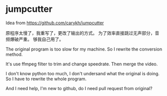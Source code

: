 # jumpcutter
Idea from https://github.com/carykh/jumpcutter

原程序太慢了，我重写了，更改了输出的方式。
为了效率直接跳过无声部分，音频爆破严重。
够我自己用了。

The original program is too slow for my machine.
So I rewrite the conversion method.

It's use ffmpeg filter to trim and change speedrate.
Then merge the video.

I don't know python too much, I don't undersand what the original is doing.
So I have to rewrite the whole program.

And I need help, I'm new to github, do I need pull request from original?
